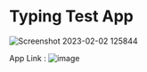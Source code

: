 # Typing Test App 

![Screenshot 2023-02-02 125844](https://user-images.githubusercontent.com/87563365/216331523-b7c91b84-8960-4363-b1cc-5ad9e4345222.jpg)


App Link : ![image](https://user-images.githubusercontent.com/87563365/216331552-ecaea72f-eb17-4ec5-a820-2c69dca0232f.png)

